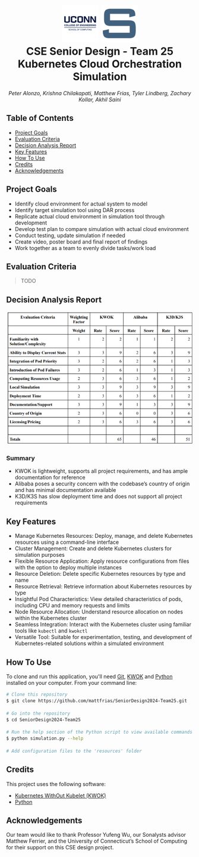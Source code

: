 
<h1 align="center">
  <a href="https://www.cse.uconn.edu/"><img src="./assets/coe.png" alt="UConn School of Computing" width="100"></a>
  <a href="https://www.sonalysts.com/"><img src="./assets/sonalysts.png" alt="Sonalysts" width="100"></a>
  <br>
  <span>CSE Senior Design - Team 25</span><br>
  <span>Kubernetes Cloud Orchestration Simulation</span>
</h1>

<center><em>Peter Alonzo, Krishna Chilakapati, Matthew Frias, Tyler Lindberg, Zachary Kollar, Akhil Saini</em></center>


## Table of Contents

- [Project Goals](#project-goals)
- [Evaluation Criteria](#evaluation-criteria)
- [Decision Analysis Report](#decision-analysis-report)
- [Key Features](#key-features)
- [How To Use](#how-to-use)
- [Credits](#credits)
- [Acknowledgements](#acknowledgements)

## Project Goals

- Identify cloud environment for actual system to model
- Identify target simulation tool using DAR process
- Replicate actual cloud environment in simulation tool through development
- Develop test plan to compare simulation with actual cloud environment
- Conduct testing, update simulation if needed
- Create video, poster board and final report of findings
- Work together as a team to evenly divide tasks/work load

## Evaluation Criteria

> TODO

## Decision Analysis Report

![DAR Table](./assets/dar-table.png)

### Summary
- KWOK is lightweight, supports all project requirements, and has ample documentation for reference
- Alibaba poses a security concern with the codebase’s country of origin and has minimal documentation available
- K3D/K3S has slow deployment time and does not support all project requirements

## Key Features

- Manage Kubernetes Resources: Deploy, manage, and delete Kubernetes resources using a command-line interface
- Cluster Management: Create and delete Kubernetes clusters for simulation purposes
- Flexible Resource Application: Apply resource configurations from files with the option to deploy multiple instances
- Resource Deletion: Delete specific Kubernetes resources by type and name
- Resource Retrieval: Retrieve information about Kubernetes resources by type
- Insightful Pod Characteristics: View detailed characteristics of pods, including CPU and memory requests and limits
- Node Resource Allocation: Understand resource allocation on nodes within the Kubernetes cluster
- Seamless Integration: Interact with the Kubernetes cluster using familiar tools like `kubectl` and `kwokctl`
- Versatile Tool: Suitable for experimentation, testing, and development of Kubernetes-related solutions within a simulated environment

## How To Use

To clone and run this application, you'll need [Git](https://git-scm.com), [KWOK](https://kwok.sigs.k8s.io/docs/user/installation/) and [Python](https://www.python.org/) installed on your computer. From your command line:

```bash
# Clone this repository
$ git clone https://github.com/mattfrias/SeniorDesign2024-Team25.git

# Go into the repository
$ cd SeniorDesign2024-Team25

# Run the help section of the Python script to view available commands
$ python simulation.py --help

# Add configuration files to the 'resources' folder
```

## Credits

This project uses the following software:

- [Kubernetes WithOut Kubelet (KWOK)](https://kwok.sigs.k8s.io/)
- [Python](https://www.python.org/)

## Acknowledgements

Our team would like to thank Professor Yufeng Wu, our Sonalysts advisor Matthew Ferrier, and the University of Connecticut’s School of Computing for their support on this CSE design project.


